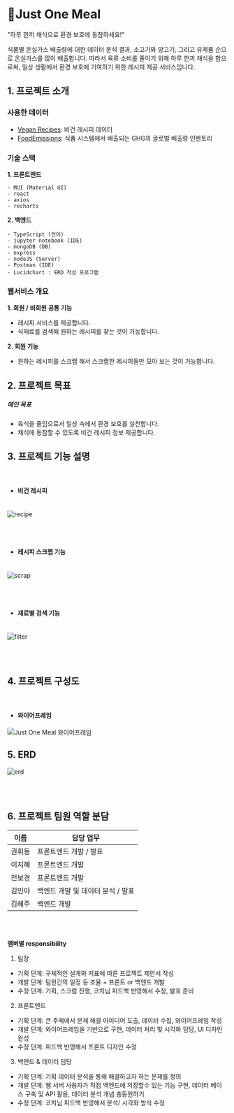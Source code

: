 # 🌱Just One Meal
"하루 한끼 채식으로 환경 보호에 동참하세요!"

식품별 온실가스 배출량에 대한 데이터 분석 결과,
소고기와 양고기, 그리고 유제품 순으로 온실가스를 많이 배출합니다.
따라서 육류 소비를 줄이기 위해 하루 한끼 채식을 함으로써,
일상 생활에서 환경 보호에 기여하기 위한 레시피 제공 서비스입니다.


## 1. 프로젝트 소개

### 사용한 데이터
  - [Vegan Recipes](https://www.kaggle.com/datasets/rodrigoazs/vegan-recipes): 비건 레시피 데이터  
  - [FoodEmissions](https://www.kaggle.com/datasets/amandaroseknudsen/foodproductemissions): 식품 시스템에서 배출되는 GHG의 글로벌 배출량 인벤토리
  

### 기술 스택

**1. 프론트엔드**

    - MUI (Material UI)
    - react
    - axios
    - recharts

**2. 백엔드**

    - TypeScript (언어)
    - jupyter notebook (IDE)
    - mongoDB (DB)
    - express 
    - nodeJS (Server)
    - Postman (IDE)
    - Lucidchart : ERD 작성 프로그램

### 웹서비스 개요

**1. 회원 / 비회원 공통 기능**

* 레시피 서비스를 제공합니다.
* 식재료를 검색해 원하는 레시피를 찾는 것이 가능합니다.

**2. 회원 기능**

* 원하는 레시피를 스크랩 해서 스크랩한 레시피들만 모아 보는 것이 가능합니다. 


## 2. 프로젝트 목표

#####  메인 목표

* 육식을 줄임으로서 일상 속에서 환경 보호를 실천합니다.
* 채식에 동참할 수 있도록 비건 레시피 정보 제공합니다.


## 3. 프로젝트 기능 설명

<br>
 
  - #### 비건 레시피 <br><br>

  
  ![recipe](https://kdt-gitlab.elice.io/ai_track/class05/data_project/team11/uploads/329cb24174c5a655574defaa55503dd0/recipe.JPG)

<br><br>

  - #### 레시피 스크랩 기능 <br><br>

 ![scrap](https://kdt-gitlab.elice.io/ai_track/class05/data_project/team11/uploads/4ac1ced997b689115993c4d8957a6aea/scrap.JPG)

<br><br>

  - #### 재료별 검색 기능 <br><br>

  ![filter](https://kdt-gitlab.elice.io/ai_track/class05/data_project/team11/uploads/236e4502ab5a6e4093d06f6c6ca80c76/filter.JPG)

<br>
<br>

## 4. 프로젝트 구성도

<br>

- ####  와이어프레임

![Just One Meal 와이어프레임](https://kdt-gitlab.elice.io/ai_track/class05/data_project/team11/uploads/8f2216ad12358af6c7b5df064d8e457a/%EC%99%80%EC%9D%B4%EC%96%B4%ED%94%84%EB%A0%88%EC%9E%84.JPG)


## 5. ERD
![erd](https://kdt-gitlab.elice.io/ai_track/class05/data_project/team11/uploads/e9c46086e14c3299349a5f6e10f32a60/11%ED%8C%80_erd.JPG)

<br>
<br>

## 6. 프로젝트 팀원 역할 분담

| 이름   | 담당 업무                        |
| ------ | ------------------------------- |
| 권휘동 | 프론트엔드 개발 / 발표           |
| 이지혜 | 프론트엔드 개발                  |
| 전보경 | 프론트엔드 개발                      |
| 김민아 | 백엔드 개발 및 데이터 분석 / 발표 |
| 김혜주 | 백엔드 개발 |

<br>
<br>

**멤버별 responsibility**

1. 팀장 

- 기획 단계: 구체적인 설계와 지표에 따른 프로젝트 제안서 작성
- 개발 단계: 팀원간의 일정 등 조율 + 프론트 or 백엔드 개발
- 수정 단계: 기획, 스크럼 진행, 코치님 피드백 반영해서 수정, 발표 준비

2. 프론트엔드 

- 기획 단계: 큰 주제에서 문제 해결 아이디어 도출, 데이터 수집, 와이어프레임 작성
- 개발 단계: 와이어프레임을 기반으로 구현, 데이터 처리 및 시각화 담당, UI 디자인 완성
- 수정 단계: 피드백 반영해서 프론트 디자인 수정

 3. 백엔드 & 데이터 담당  

- 기획 단계: 기획 데이터 분석을 통해 해결하고자 하는 문제를 정의
- 개발 단계: 웹 서버 사용자가 직접 백엔드에 저장할수 있는 기능 구현, 데이터 베이스 구축 및 API 활용, 데이터 분석 개념 총동원하기
- 수정 단계: 코치님 피드백 반영해서 분석/ 시각화 방식 수정
